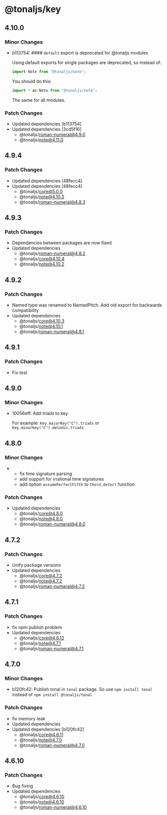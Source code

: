 # @tonaljs/key

## 4.10.0

### Minor Changes

- b113754: #### `default` export is deprecated for @tonaljs modules

  Using default exports for single packages are deprecated, so instead of:

  ```js
  import Note from "@tonaljs/note";
  ```

  You should do this:

  ```js
  import * as Note from "@tonaljs/note";
  ```

  The same for all modules.

### Patch Changes

- Updated dependencies [b113754]
- Updated dependencies [3cd5f16]
  - @tonaljs/roman-numeral@4.9.0
  - @tonaljs/note@4.11.0

## 4.9.4

### Patch Changes

- Updated dependencies [48fecc4]
- Updated dependencies [48fecc4]
  - @tonaljs/core@5.0.0
  - @tonaljs/note@4.10.3
  - @tonaljs/roman-numeral@4.8.3

## 4.9.3

### Patch Changes

- Dependencies between packages are now fixed
- Updated dependencies
  - @tonaljs/roman-numeral@4.8.2
  - @tonaljs/core@4.10.4
  - @tonaljs/note@4.10.2

## 4.9.2

### Patch Changes

- Named type was renamed to NamedPitch. Add old export for backwards compatibility
- Updated dependencies
  - @tonaljs/core@4.10.3
  - @tonaljs/note@4.10.1
  - @tonaljs/roman-numeral@4.8.1

## 4.9.1

### Patch Changes

- Fix test

## 4.9.0

### Minor Changes

- 10056eff: Add triads to key.

  For example: `Key.majorKey("C").triads` or `Key.minorKey("C").melodic.triads`

## 4.8.0

### Minor Changes

- - fix time signature parsing
  - add support for irrational time signatures
  - add option `assumePerfectFifth` to `Chord.detect` function

### Patch Changes

- Updated dependencies
  - @tonaljs/core@4.8.0
  - @tonaljs/note@4.8.0
  - @tonaljs/roman-numeral@4.8.0

## 4.7.2

### Patch Changes

- Unify package versions
- Updated dependencies
  - @tonaljs/core@4.7.2
  - @tonaljs/note@4.7.2
  - @tonaljs/roman-numeral@4.7.2

## 4.7.1

### Patch Changes

- fix npm publish problem
- Updated dependencies
  - @tonaljs/core@4.6.12
  - @tonaljs/note@4.7.1
  - @tonaljs/roman-numeral@4.7.1

## 4.7.0

### Minor Changes

- b120fc42: Publish tonal in `tonal` package. So use `npm install tonal` instead of `npm install @tonaljs/tonal`

### Patch Changes

- fix memory leak
- Updated dependencies
- Updated dependencies [b120fc42]
  - @tonaljs/core@4.6.11
  - @tonaljs/note@4.7.0
  - @tonaljs/roman-numeral@4.7.0

## 4.6.10

### Patch Changes

- Bug fixing
- Updated dependencies
  - @tonaljs/core@4.6.10
  - @tonaljs/note@4.6.10
  - @tonaljs/roman-numeral@4.6.10
